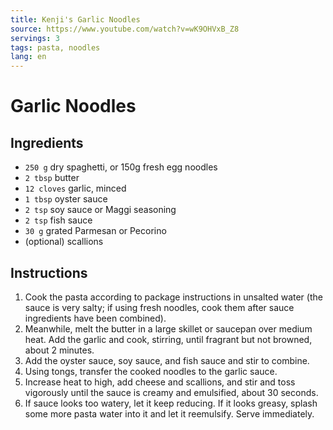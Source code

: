 ```yaml
---
title: Kenji's Garlic Noodles
source: https://www.youtube.com/watch?v=wK9OHVxB_Z8
servings: 3
tags: pasta, noodles
lang: en
---
```


# Garlic Noodles

## Ingredients

* `250 g` dry spaghetti, or 150g fresh egg noodles
* `2 tbsp` butter
* `12 cloves` garlic, minced
* `1 tbsp` oyster sauce
* `2 tsp` soy sauce or Maggi seasoning
* `2 tsp` fish sauce
* `30 g` grated Parmesan or Pecorino
* (optional) scallions

## Instructions

1. Cook the pasta according to package instructions in unsalted water (the sauce is very salty; if using fresh noodles, cook them after sauce ingredients have been combined).
1. Meanwhile, melt the butter in a large skillet or saucepan over medium heat. Add the garlic and cook, stirring, until fragrant but not browned, about 2 minutes.
1. Add the oyster sauce, soy sauce, and fish sauce and stir to combine.
1. Using tongs, transfer the cooked noodles to the garlic sauce.
1. Increase heat to high, add cheese and scallions, and stir and toss vigorously until the sauce is creamy and emulsified, about 30 seconds.
1. If sauce looks too watery, let it keep reducing. If it looks greasy, splash some more pasta water into it and let it reemulsify. Serve immediately.
